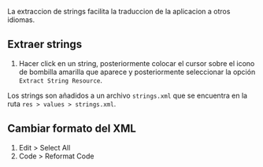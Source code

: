 La extraccion de strings facilita la traduccion de la aplicacion a otros idiomas.
## Extraer strings

1. Hacer click en un string, posteriormente colocar el cursor sobre el icono de bombilla amarilla que aparece y posteriormente seleccionar la opción `Extract String Resource`.

Los strings son añadidos a un archivo `strings.xml` que se encuentra en la ruta `res > values > strings.xml`.

## Cambiar formato del XML

1. Edit > Select All
2. Code > Reformat Code